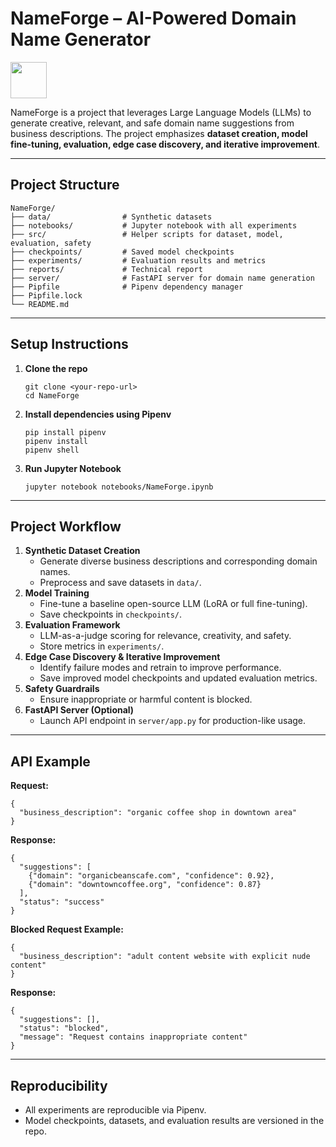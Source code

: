 # NameForge – AI-Powered Domain Name Generator
<a href="https://creativecommons.org/licenses/by-nc-nd/4.0/">
  <img src="https://mirrors.creativecommons.org/presskit/buttons/88x31/png/by-nc-nd.png" width="58"/>
</a>

NameForge is a project that leverages Large Language Models (LLMs) to generate creative, relevant, and safe domain name suggestions from business descriptions. The project emphasizes **dataset creation, model fine-tuning, evaluation, edge case discovery, and iterative improvement**.

- - -

## Project Structure
```
NameForge/
├── data/                # Synthetic datasets
├── notebooks/           # Jupyter notebook with all experiments
├── src/                 # Helper scripts for dataset, model, evaluation, safety
├── checkpoints/         # Saved model checkpoints
├── experiments/         # Evaluation results and metrics
├── reports/             # Technical report
├── server/              # FastAPI server for domain name generation
├── Pipfile              # Pipenv dependency manager
├── Pipfile.lock
└── README.md
```
- - -

## Setup Instructions

1.  **Clone the repo**
    
    ```
    git clone <your-repo-url>
    cd NameForge
    ```
    
2.  **Install dependencies using Pipenv**
    
    ```
    pip install pipenv
    pipenv install
    pipenv shell
    ```
    
3.  **Run Jupyter Notebook**
    
    ```
    jupyter notebook notebooks/NameForge.ipynb
    ```
    

- - -

## Project Workflow

1.  **Synthetic Dataset Creation**
    *   Generate diverse business descriptions and corresponding domain names.
    *   Preprocess and save datasets in `data/`.
2.  **Model Training**
    *   Fine-tune a baseline open-source LLM (LoRA or full fine-tuning).
    *   Save checkpoints in `checkpoints/`.
3.  **Evaluation Framework**
    *   LLM-as-a-judge scoring for relevance, creativity, and safety.
    *   Store metrics in `experiments/`.
4.  **Edge Case Discovery & Iterative Improvement**
    *   Identify failure modes and retrain to improve performance.
    *   Save improved model checkpoints and updated evaluation metrics.
5.  **Safety Guardrails**
    *   Ensure inappropriate or harmful content is blocked.
6.  **FastAPI Server (Optional)**
    *   Launch API endpoint in `server/app.py` for production-like usage.

- - -

## API Example

**Request:**

```
{
  "business_description": "organic coffee shop in downtown area"
}
```

**Response:**

```
{
  "suggestions": [
    {"domain": "organicbeanscafe.com", "confidence": 0.92},
    {"domain": "downtowncoffee.org", "confidence": 0.87}
  ],
  "status": "success"
}
```

**Blocked Request Example:**

```
{
  "business_description": "adult content website with explicit nude content"
}
```

**Response:**

```
{
  "suggestions": [],
  "status": "blocked",
  "message": "Request contains inappropriate content"
}
```

- - -

## Reproducibility

*   All experiments are reproducible via Pipenv.
*   Model checkpoints, datasets, and evaluation results are versioned in the repo.
